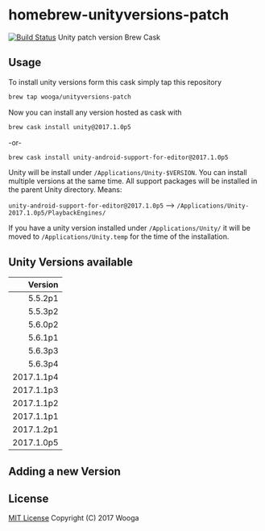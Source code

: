 homebrew-unityversions-patch
============================

[![Build Status](https://travis-ci.org/wooga/homebrew-unityversions-patch.svg?branch=master)](https://travis-ci.org/wooga/homebrew-unityversions-patch)
Unity patch version Brew Cask 

Usage
-----

To install unity versions form this cask simply tap this repository

```bash
brew tap wooga/unityversions-patch
```

Now you can install any version hosted as cask with

```bash
brew cask install unity@2017.1.0p5
```

-or-

```bash
brew cask install unity-android-support-for-editor@2017.1.0p5
```

Unity will be install under `/Applications/Unity-$VERSION`. You can install multiple versions at the same time. All support packages will be installed in the parent Unity directory. Means:

`unity-android-support-for-editor@2017.1.0p5` --> `/Applications/Unity-2017.1.0p5/PlaybackEngines/`

If you have a unity version installed under `/Applications/Unity/` it will be moved to
`/Applications/Unity.temp` for the time of the installation.

Unity Versions available
------------------------

| Version    |
| ---------: |
|    5.5.2p1 |
|    5.5.3p2 |
|    5.6.0p2 |
|    5.6.1p1 |
|    5.6.3p3 |
|    5.6.3p4 |
| 2017.1.1p4 |
| 2017.1.1p3 |
| 2017.1.1p2 |
| 2017.1.1p1 |
| 2017.1.2p1 |
| 2017.1.0p5 |


Adding a new Version
--------------------


License
-------
[MIT License](LICENSE) Copyright (C) 2017 Wooga